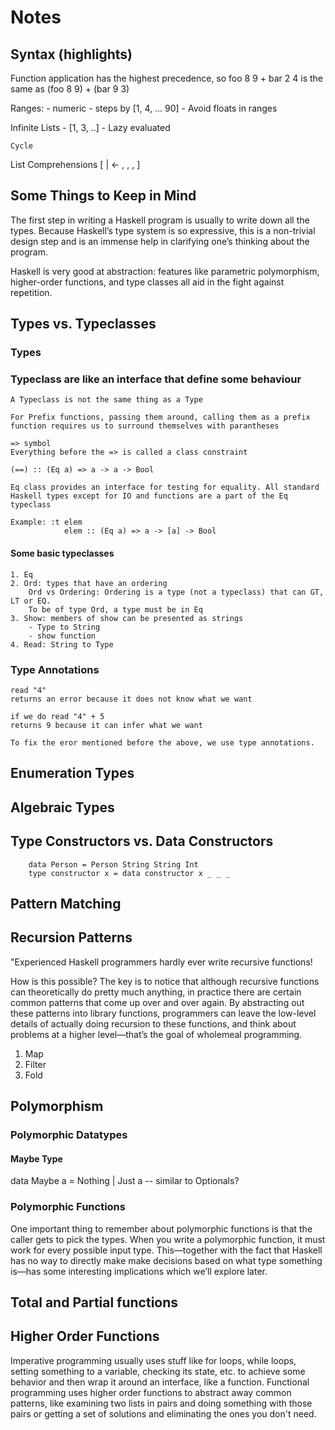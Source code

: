 # Notes

## Syntax (highlights)
Function application has the highest precedence, so foo 8 9 + bar 2 4 is the same as (foo 8 9) + (bar 9 3)

Ranges:
	- numeric
	- steps by [1, 4, ... 90]
	- Avoid floats in ranges

Infinite Lists
	- [1, 3, ..]
	- Lazy evaluated

	Cycle

List Comprehensions
	[ | <- , , , ]



## Some Things to Keep in Mind

The first step in writing a Haskell program is usually to write down all the types. Because Haskell’s type system is so expressive, this is a non-trivial design step and is an immense help in clarifying one’s thinking about the program.

Haskell is very good at abstraction: features like parametric polymorphism, higher-order functions, and type classes all aid in the fight against repetition.



## Types vs. Typeclasses

### Types

### Typeclass are like an interface that define some behaviour

    A Typeclass is not the same thing as a Type

    For Prefix functions, passing them around, calling them as a prefix function requires us to surround themselves with parantheses

    => symbol
    Everything before the => is called a class constraint

    (==) :: (Eq a) => a -> a -> Bool

    Eq class provides an interface for testing for equality. All standard Haskell types except for IO and functions are a part of the Eq typeclass

    Example: :t elem
                elem :: (Eq a) => a -> [a] -> Bool

#### Some basic typeclasses

    1. Eq
    2. Ord: types that have an ordering
        Ord vs Ordering: Ordering is a type (not a typeclass) that can GT, LT or EQ.
        To be of type Ord, a type must be in Eq
    3. Show: members of show can be presented as strings
        - Type to String
        - show function
    4. Read: String to Type

### Type Annotations

    read "4"
    returns an error because it does not know what we want

    if we do read "4" + 5
    returns 9 because it can infer what we want

    To fix the eror mentioned before the above, we use type annotations.

## Enumeration Types

## Algebraic Types

## Type Constructors vs. Data Constructors

        data Person = Person String String Int
        type constructor x = data constructor x _ _ _

## Pattern Matching

## Recursion Patterns

"Experienced Haskell programmers hardly ever write recursive functions!

How is this possible? The key is to notice that although recursive functions can theoretically do pretty much anything, in practice there are certain common patterns that come up over and over again. By abstracting out these patterns into library functions, programmers can leave the low-level details of actually doing recursion to these functions, and think about problems at a higher level—that’s the goal of wholemeal programming.

1. Map
2. Filter
3. Fold

## Polymorphism

### Polymorphic Datatypes


#### Maybe Type
data Maybe a = Nothing | Just a -- similar to Optionals?

### Polymorphic Functions
One important thing to remember about polymorphic functions is that the caller gets to pick the types. When you write a polymorphic function, it must work for every possible input type. This—together with the fact that Haskell has no way to directly make make decisions based on what type something is—has some interesting implications which we’ll explore later.


## Total and Partial functions


## Higher Order Functions

 Imperative programming usually uses stuff like for loops, while loops, setting something to a variable, checking its state, etc. to achieve some behavior and then wrap it around an interface, like a function. Functional programming uses higher order functions to abstract away common patterns, like examining two lists in pairs and doing something with those pairs or getting a set of solutions and eliminating the ones you don't need.

